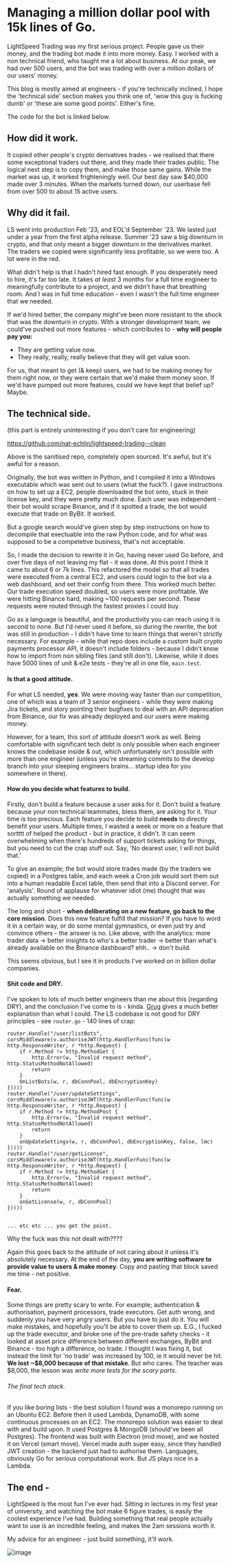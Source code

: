 # Managing a million dollar pool with 15k lines of Go.

LightSpeed Trading was my first serious project. People gave us their money, and the trading bot made it into more money. Easy. I worked with a non technical friend, who taught me a lot about business. At our peak, we had over 500 users, and the bot was trading with over a million dollars of our users' money.

This blog is mostly aimed at engineers - if you're technically inclined, I hope the 'technical side' section makes you think one of, 'wow this guy is fucking dumb' or 'these are some good points'. Either's fine.

The code for the bot is linked below.

## How did it work.

It copied other people's crypto derivatives trades - we realised that there some exceptional traders out there, and they made their trades public. The logical next step is to copy them, and make those same gains. While the market was up, it worked frighteningly well. Our best day saw $40,000 made over 3 minutes. When the markets turned down, our userbase fell from over 500 to about 15 active users.

## Why did it fail.

LS went into production Feb '23, and EOL'd September '23. We lasted just under a year from the first alpha release. Summer '23 saw a big downturn in crypto, and that only meant a bigger downturn in the derivatives market. The traders we copied were significantly less profitable, so we were too. A lot were in the red.

What didn't help is that I hadn't hired fast enough. If you desperately need to hire, it's far too late. It takes _at least_ 3 months for a full time engineer to meaningfully contribute to a project, and we didn't have that breathing room. And I was in full time education - even I wasn't the full time engineer that we needed.

If we'd hired better, the company might've been more resistant to the shock that was the downturn in crypto. With a stronger development team, we could've pushed out more features - which contributes to - **why will people pay you:**

- They are getting value now.
- They really, really, really believe that they will get value soon.

For us, that meant to get (& keep) users, we had to be making money for them right now, or they were certain that we'd make them money soon. If we'd have pumped out more features, could we have kept that belief up? Maybe.

## The technical side.

(this part is entirely uninteresting if you don't care for engineering)

https://github.com/nat-echlin/lightspeed-trading--clean

Above is the sanitised repo, completely open sourced. It's awful, but it's awful for a reason.

Originally, the bot was written in Python, and I compiled it into a Windows executable which was sent out to users (what the fuck?). I gave instructions on how to set up a EC2, people downloaded the bot onto, stuck in their license key, and they were pretty much done. Each user was independent - their bot would scrape Binance, and if it spotted a trade, the bot would execute that trade on ByBit. It worked.

But a google search would've given step by step instructions on how to decompile that exectuable into the raw Python code, and for what was supposed to be a competetive business, that's not acceptable.

So, I made the decision to rewrite it in Go, having never used Go before, and over five days of not leaving my flat - it was done. At this point I think it came to about 6 or 7k lines. This refactored the model so that all trades were executed from a central EC2, and users could login to the bot via a web dashboard, and set their config from there. This worked much better. Our trade execution speed doubled, so users were more profitable. We were hitting Binance hard, making ~100 requests per second. These requests were routed through the fastest proxies I could buy.

Go as a language is beautiful, and the productivity you can reach using it is second to none. But I'd never used it before, so during the rewrite, the bot was still in production - I didn't have time to learn things that weren't strictly necessary. For example - while that repo does include a custom built crypto payments processor API, it doesn't include folders - because I didn't know how to import from non sibling files (and still don't). Likewise, while it does have 5000 lines of unit & e2e tests - they're all in one file, `main.test`.

#### Is that a good attitude.

For what LS needed, **yes**. We were moving way faster than our competition, one of which was a team of 3 senior engineers - while they were making Jira tickets, and story pointing their bugfixes to deal with an API deprecation from Binance, our fix was already deployed and our users were making money.

However, for a team, this sort of attitude doesn't work as well. Being comfortable with significant tech debt is only possible when each engineer knows the codebase inside & out, which unfortunately isn't possible with more than one engineer (unless you're streaming commits to the develop branch into your sleeping engineers brains... startup idea for you somewhere in there).

#### How do you decide what features to build.

Firstly, don't build a feature because a user asks for it. Don't build a feature because your non technical teammates, bless them, are asking for it. Your time is too precious. Each feature you decide to build **needs** to directly benefit your users. Multiple times, I wasted a week or more on a feature that sortttt of helped the product - but in practice, it didn't. It can seem overwhelming when there's hundreds of support tickets asking for things, but you need to cut the crap stuff out. Say, 'No dearest user, I will not build that.'

To give an example; the bot would store trades made (by the traders we copied) in a Postgres table, and each week a Cron job would sort them out into a human readable Excel table, then send that into a Discord server. For 'analysis'. Round of applause for whatever idiot (me) thought that was actually something we needed.

The long and short - **when deliberating on a new feature, go back to the core mission**. Does this new feature fulfill that mission? If you have to word it in a certain way, or do some mental gymnastics, or even just try and convince others - the answer is no. Like above, with the analytics: more trader data -> better insights to who's a better trader -> better than what's already available on the Binance dashboard? ehh.. -> don't build.

This seems obvious, but I see it in products I've worked on in billion dollar companies.

#### Shit code and DRY.

I've spoken to lots of much better engineers than me about this (regarding DRY), and the conclusion I've come to is - kinda. [Grug](https://grugbrain.dev/#grug-on-dry) gives a much better explanation than what I could. The LS codebase is not good for DRY principles - see `router.go` - 140 lines of crap:

```
router.Handle("/user/listBots", corsMiddleware(v.authoriseJWT(http.HandlerFunc(func(w http.ResponseWriter, r *http.Request) {
    if r.Method != http.MethodGet {
        http.Error(w, "Invalid request method", http.StatusMethodNotAllowed)
        return
    }
    OnListBots(w, r, dbConnPool, dbEncryptionKey)
}))))
router.Handle("/user/updateSettings", corsMiddleware(v.authoriseJWT(http.HandlerFunc(func(w http.ResponseWriter, r *http.Request) {
    if r.Method != http.MethodPost {
        http.Error(w, "Invalid request method", http.StatusMethodNotAllowed)
        return
    }
    onUpdateSettings(w, r, dbConnPool, dbEncryptionKey, false, lmc)
}))))
router.Handle("/user/getLicense", corsMiddleware(v.authoriseJWT(http.HandlerFunc(func(w http.ResponseWriter, r *http.Request) {
    if r.Method != http.MethodGet {
        http.Error(w, "Invalid request method", http.StatusMethodNotAllowed)
        return
    }
    onGetLicense(w, r, dbConnPool)
}))))


... etc etc ... you get the point.
```

Why the fuck was this not dealt with????

Again this goes back to the attitude of not caring about it unless it's absolutely necessary. At the end of the day, **you are writing software to provide value to users & make money**. Copy and pasting that block saved me time - net positive.

#### Fear.

Some things are pretty scary to write. For example; authentication & authorisation, payment processors, trade executors. Get auth wrong, and suddenly you have very angry users. But you have to just do it. You will make mistakes, and hopefully you'll be able to cover them up. E.G., I fucked up the trade executor, and broke one of the pre-trade safety checks - it looked at asset price difference between different exchanges, ByBit and Binance - too high a difference, no trade. I thought I was fixing it, but instead the limit for 'no trade' was increased by 100, ie it would never be hit. **We lost ~\$8,000 because of that mistake**. But who cares. The teacher was $8,000, the lesson was _write more tests for the scary parts_.

###### The final tech stack.

If you like boring lists - the best solution I found was a monorepo running on an Ubuntu EC2. Before then it used Lambda, DynamoDB, with some continuous processes on an EC2. The monorepo solution was easier to deal with and build upon. It used Postgres & MongoDB (should've been all Postgres). The frontend was built with Electron (mid move), and we hosted it on Vercel (smart move). Vercel made auth super easy, since they handled JWT creation - the backend just had to authorise them. Languages, obviously Go for serious computational work. But JS plays nice in a Lambda.

## The end -

LightSpeed is the most fun I've ever had. Sitting in lectures in my first year of university, and watching the bot make 6 figure trades, is easily the coolest experience I've had. Building something that real people actually want to use is an incredible feeling, and makes the 2am sessions worth it.

My advice for an engineer - just build something, it'll work.

![image](skill_issue.png)
